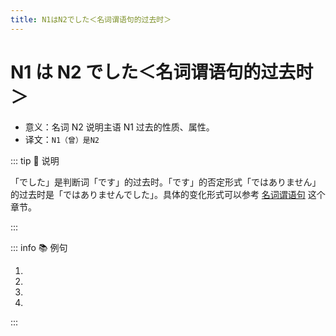 ```yaml
---
title: N1はN2でした＜名词谓语句的过去时＞
---
```


# N1 は N2 でした＜名词谓语句的过去时＞

- 意义：名词 N2 说明主语 N1 过去的性质、属性。
- 译文：`N1（曾）是N2`

::: tip :bookmark: 说明

「でした」是判断词「です」的过去时。「です」的否定形式「ではありません」的过去时是「ではありませんでした」。具体的变化形式可以参考 [名词谓语句](../../term/term-1-4-3.md) 这个章节。

:::

::: info :books: 例句

1. <grammer-content id='1-4-8-0' sentence="[昨日/きのう]の[午後/ごご]**は**「[日本史/にほんし]」の[試験/しけん]**でした**。" trans="昨天下午考了日本史。" />
2. <grammer-content id='1-4-8-1' sentence="[母/はは]**は**[医者/いしゃ]**でした**。" trans='妈妈以前是医生。' />
3. <grammer-content id='1-4-8-2' sentence="[今日/きょう]**は**とてもいい[一日/いちにち]**でした**。" trans='今天真是美好的一天。' />
4. <grammer-content id='1-4-8-3' sentence="[二人/ふたり]**は**[同/おな]じ[大学/だいがく]ではありません**でした**。" trans='两人之前不是同一所大学的。' />

:::
